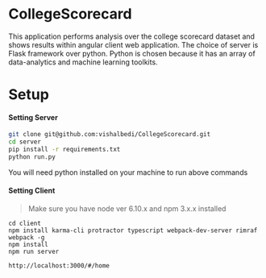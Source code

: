 # CollegeScorecard
This application performs analysis over the college scorecard dataset and shows results within angular client web application.
The choice of server is Flask framework over python. 
Python is chosen because it has an array of data-analytics and machine learning toolkits. 


# Setup
#### Setting Server
 ```bash
 git clone git@github.com:vishalbedi/CollegeScorecard.git
 cd server
 pip install -r requirements.txt
 python run.py
 ```
 
 You will need python installed on your machine to run above commands
 #### Setting Client
 > Make sure you have node ver 6.10.x and npm 3.x.x installed
 ```
 cd client
 npm install karma-cli protractor typescript webpack-dev-server rimraf webpack -g
 npm install
 npm run server
 
 http://localhost:3000/#/home
 ```
 

 
 
